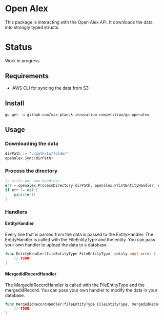 # Open Alex
This package is interacting with the Open Alex API.
It downloads the data into strongly typed structs.

# Status
Work in progress

## Requirements

* AWS CLI for syncing the data from S3

## Install

```
go get -u github.com/max-planck-innovation-competition/go-openalex
```

## Usage

### Downloading the data

```go
dirPath := "./path/to/folder"
openalex.Sync(dirPath)
```

### Process the directory

```go
// write yor own handlers
err = openalex.ProcessDirectory(dirPath, openalex.PrintEntityHandler, openalex.PrintMergedIdRecordHandler)
if err != nil {
    panic(err)
}
```

### Handlers

#### EntityHandler
Every line that is parsed from the data is passed to the EntityHandler.
The EntityHandler is called with the FileEntityType and the entity.
You can pass your own handler to upload the data to a database.
```go
func EntityHandler(fileEntityType FileEntityType, entity any) error {
	// TODO
} 
```

#### MergedIdRecordHandler
The MergedIdRecordHandler is called with the FileEntityType and the mergedIdRecord.
You can pass your own handler to modify the data in your database.
```go
func MergedIdRecordHandler(fileEntityType FileEntityType, mergedIdRecord any) error {
    // TODO
} 
```